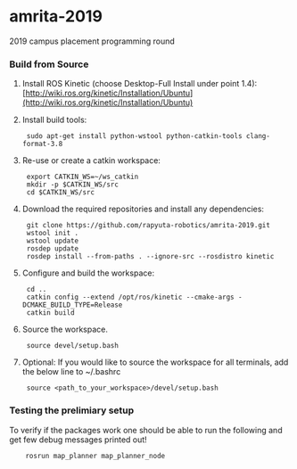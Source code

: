 # amrita-2019
2019 campus placement programming round

### Build from Source

1. Install ROS Kinetic (choose Desktop-Full Install under point 1.4): [http://wiki.ros.org/kinetic/Installation/Ubuntu](http://wiki.ros.org/kinetic/Installation/Ubuntu)

2. Install build tools:

        sudo apt-get install python-wstool python-catkin-tools clang-format-3.8

3. Re-use or create a catkin workspace:

        export CATKIN_WS=~/ws_catkin
        mkdir -p $CATKIN_WS/src
        cd $CATKIN_WS/src

4. Download the required repositories and install any dependencies:

        git clone https://github.com/rapyuta-robotics/amrita-2019.git
        wstool init .
        wstool update 
	    rosdep update
        rosdep install --from-paths . --ignore-src --rosdistro kinetic

5. Configure and build the workspace:

        cd ..
        catkin config --extend /opt/ros/kinetic --cmake-args -DCMAKE_BUILD_TYPE=Release
        catkin build

6. Source the workspace.

        source devel/setup.bash
        
7. Optional:  If you would like to source the workspace for all terminals, add the below line to ~/.bashrc

        source <path_to_your_workspace>/devel/setup.bash

### Testing the prelimiary setup

To verify if the packages work one should be able to run the following and get few debug messages printed out!

        rosrun map_planner map_planner_node

